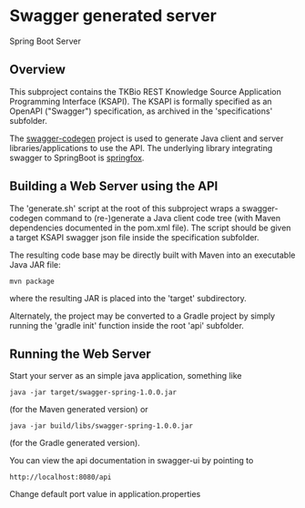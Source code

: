 # Swagger generated server #

Spring Boot Server 

## Overview ##

This subproject contains the TKBio REST Knowledge Source Application Programming Interface (KSAPI). The KSAPI is formally specified as an OpenAPI ("Swagger") specification, as archived in the 'specifications' subfolder. 

The [swagger-codegen](https://github.com/swagger-api/swagger-codegen) project is used to generate Java client and server libraries/applications to use the API.  The underlying library integrating swagger to SpringBoot is [springfox](https://github.com/springfox/springfox).

## Building a Web Server using the API ##

The 'generate.sh' script at the root of this subproject wraps a swagger-codegen command to (re-)generate a Java client code tree (with Maven dependencies documented in the pom.xml file). The script should be given a target KSAPI swagger json file inside the specification subfolder.   

The resulting code base may be directly built with Maven into an executable Java JAR file:

	mvn package

where the resulting JAR is placed into the 'target' subdirectory.

Alternately, the project may be converted to a Gradle project by simply running the 'gradle init' function inside the root 'api' subfolder.

## Running the Web Server ##

Start your server as an simple java application, something like

	java -jar target/swagger-spring-1.0.0.jar 

(for the Maven generated version) or

	java -jar build/libs/swagger-spring-1.0.0.jar 

(for the Gradle generated version).

You can view the api documentation in swagger-ui by pointing to
  
	http://localhost:8080/api

Change default port value in application.properties
